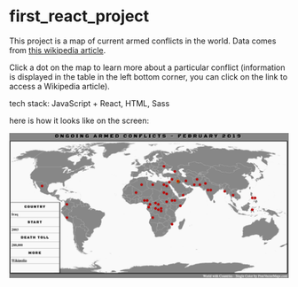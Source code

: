 # first_react_project

This project is a map of current armed conflicts in the world. Data comes from [this wikipedia article][article].

  [article]: https://en.wikipedia.org/wiki/List_of_ongoing_armed_conflicts

Click a dot on the map to learn more about a particular conflict (information is displayed in the table in the left bottom corner, you can click on the link to access a Wikipedia article).

tech stack: JavaScript + React, HTML, Sass

here is how it looks like on the screen:

![printscreen of the map](src/printscreen.png "printscreen")


